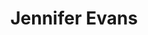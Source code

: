 ---
title: "Jennifer Evans"
presenter_id: jennifer_evans
layout: member_all_presentations
permalink: /member_full_publications/:presenter_id/
---